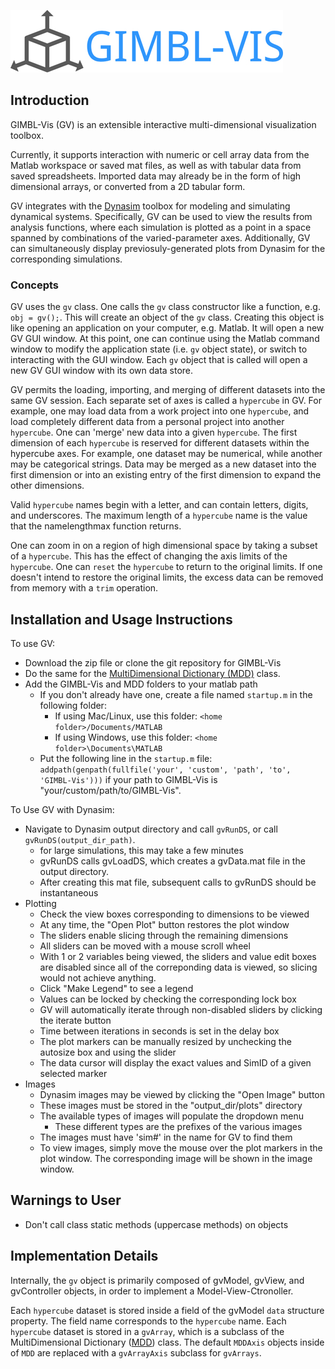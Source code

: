 ![GIMBL-Vis](/docs/gvLogo.jpg)

## Introduction
GIMBL-Vis (GV) is an extensible interactive multi-dimensional visualization toolbox.

Currently, it supports interaction with numeric or cell array data from the Matlab workspace or saved mat files, as well as with tabular data from saved spreadsheets. Imported data may already be in the form of high dimensional arrays, or converted from a 2D tabular form.

GV integrates with the [Dynasim](https://github.com/DynaSim/DynaSim) toolbox for modeling and simulating dynamical systems. Specifically, GV can be used to view the results from analysis functions, where each simulation is plotted as a point in a space spanned by combinations of the varied-parameter axes. Additionally, GV can simultaneously display previosuly-generated plots from Dynasim for the corresponding simulations.

### Concepts
GV uses the `gv` class. One calls the `gv` class constructor like a function, e.g. `obj = gv();`. This will create an object of the `gv` class. Creating this object is like opening an application on your computer, e.g. Matlab. It will open a new GV GUI window. At this point, one can continue using the Matlab command window to modify the application state (i.e. `gv` object state), or switch to interacting with the GUI window. Each `gv` object that is called will open a new GV GUI window with its own data store.

GV permits the loading, importing, and merging of different datasets into the same GV session. Each separate set of axes is called a `hypercube` in GV. For example, one may load data from a work project into one `hypercube`, and load completely different data from a personal project into another `hypercube`. One can 'merge' new data into a given `hypercube`. The first dimension of each `hypercube` is reserved for different datasets within the hypercube axes. For example, one dataset may be numerical, while another may be categorical strings. Data may be merged as a new dataset into the first dimension or into an existing entry of the first dimension to expand the other dimensions.

Valid `hypercube` names begin with a letter, and can contain letters, digits, and underscores. The maximum length of a `hypercube` name is the value that the namelengthmax function returns.

One can zoom in on a region of high dimensional space by taking a subset of a `hypercube`. This has the effect of changing the axis limits of the `hypercube`. One can `reset` the `hypercube` to return to the original limits. If one doesn't intend to restore the original limits, the excess data can be removed from memory with a `trim` operation.

## Installation and Usage Instructions
To use GV:
- Download the zip file or clone the git repository for GIMBL-Vis
- Do the same for the [MultiDimensional Dictionary (MDD)](https://github.com/davestanley/MultiDimensionalDictionary) class.
- Add the GIMBL-Vis and MDD folders to your matlab path
  - If you don't already have one, create a file named `startup.m` in the following folder:
    - If using Mac/Linux, use this folder: `<home folder>/Documents/MATLAB`
    - If using Windows, use this folder: `<home folder>\Documents\MATLAB`
  - Put the following line in the `startup.m` file: `addpath(genpath(fullfile('your', 'custom', 'path', 'to', 'GIMBL-Vis')))` if your path to GIMBL-Vis is "your/custom/path/to/GIMBL-Vis".

To Use GV with Dynasim:
- Navigate to Dynasim output directory and call `gvRunDS`, or call `gvRunDS(output_dir_path)`.
  - for large simulations, this may take a few minutes
  - gvRunDS calls gvLoadDS, which creates a gvData.mat file in the output directory.
  - After creating this mat file, subsequent calls to gvRunDS should be instantaneous
- Plotting
  - Check the view boxes corresponding to dimensions to be viewed
  - At any time, the "Open Plot" button restores the plot window
  - The sliders enable slicing through the remaining dimensions
  - All sliders can be moved with a mouse scroll wheel
  - With 1 or 2 variables being viewed, the sliders and value edit boxes are disabled since all of the correponding data is viewed, so slicing would not achieve anything.
  - Click "Make Legend" to see a legend
  - Values can be locked by checking the corresponding lock box
  - GV will automatically iterate through non-disabled sliders by clicking the iterate button
  - Time between iterations in seconds is set in the delay box
  - The plot markers can be manually resized by unchecking the autosize box and using the slider
  - The data cursor will display the exact values and SimID of a given selected marker
- Images
  - Dynasim images may be viewed by clicking the "Open Image" button
  - These images must be stored in the "output_dir/plots" directory
  - The available types of images will populate the dropdown menu
    - These different types are the prefixes of the various images
  - The images must have 'sim#' in the name for GV to find them
  - To view images, simply move the mouse over the plot markers in the plot window. The corresponding image will be shown in the image window.

## Warnings to User
- Don't call class static methods (uppercase methods) on objects

## Implementation Details
Internally, the `gv` object is primarily composed of gvModel, gvView, and gvController objects, in order to implement a Model-View-Ctronoller.

Each `hypercube` dataset is stored inside a field of the gvModel `data` structure property. The field name corresponds to the `hypercube` name. Each `hypercube` dataset is stored in a `gvArray`, which is a subclass of the MultiDimensional Dictionary ([MDD](https://github.com/davestanley/MultiDimensionalDictionary)) class. The default `MDDAxis` objects inside of `MDD` are replaced with a `gvArrayAxis` subclass for `gvArrays`.
